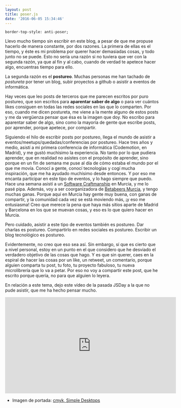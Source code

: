 ```yaml
---
layout: post
title: poser.js
date: '2016-06-05 15:34:46'
---
```


<pre><code class="language-css">border-top-style: anti-poser;
</code></pre>

Llevo mucho tiempo sin escribir en este blog, a pesar de que me propuse hacerlo de manera constante, por dos razones. La primera de ellas es el tiempo, y éste es mi problema por querer hacer demasiadas cosas, y todo junto no se puede. Esto no sería una razón si no tuviera que ver con la segunda razón, ya que al fin y al cabo, cuando de verdad te apetece hacer algo, encuentras tiempo para ello.

La segunda razón es el **postureo**. Muchas personas me han tachado de *postureta* por tener un blog, subir proyectos a github o asistir a eventos de informática.

Hay veces que leo posts de terceros que me parecen escritos por puro postureo, que son escritos para **aparentar saber de algo** o para ver cuántos likes consiguen en todas las redes sociales en las que lo comparten. Por eso, cuando me dicen postureta, me viene a la mente alguno de estos posts y me da vergüenza pensar que ésa es la imagen que doy. No escribo para aparentar saber de algo, sino como la mayoría de gente que escribe posts, por aprender, porque apetece, por compartir.

Siguiendo el hilo de escribir posts por postureo, llega el mundo de asistir a eventos/meetups/quedadas/conferencias por postureo. Hace tres años y medio, asistí a mi primera conferencia de informática (Codemotion, en Madrid), y me gustó muchísimo la experiencia. No tanto por lo que pudiera aprender, que en realidad no asistes con el propósito de aprender, sino porque en un fin de semana me puse al día de cómo estaba el mundo por el que me movía. Conocí a gente, conocí tecnologías y cogí mucha inspiración, que me ha ayudado muchísimo desde entonces. Y por eso me encanta participar en este tipo de eventos, y lo hago siempre que puedo. Hace una semana asistí a un [Software Craftmanship](http://www.meetup.com/es/Software-Craftsmanship-Murcia/events/231331170/) en Murcia, y me lo pasé pipa. Además, voy a ser coorganizadora de [Betabeers Murcia](https://twitter.com/betabeersMUR), y tengo muchas ganas. Porque aquí en Murcia hay gente muy buena, con ganas de compartir, y la comunidad cada vez se está moviendo más, ¡y eso me entusiasma! Creo que merece la pena que haya más sitios aparte de Madrid y Barcelona en los que se muevan cosas, y eso es lo que quiero hacer en Murcia.

Pero cuidado, asistir a este tipo de eventos también es postureo. Dar charlas es postureo. Compartirlo en redes sociales es postureo. Escribir un blog tecnológico es postureo.

Evidentemente, no creo que eso sea así. Sin embargo, sí que es cierto que a nivel personal, estoy en un punto en el que considero que he desviado el verdadero objetivo de las cosas que hago. Y es que sin querer, caes en la espiral de hacer las cosas por un like, un retweet, un comentario, porque alguien comparta tu post, tu foto, tu proyecto fabuloso, tu nueva microlibrería que lo va a petar. Por eso no voy a compartir este post, que he escrito porque quería, no para que alguien lo leyera.

En relación a este tema, dejo este vídeo de la pasada JSDay a la que no pude asistir, que me ha hecho pensar mucho.

<iframe width="560" height="315" src="https://www.youtube.com/embed/nN-ByGZxByc" frameborder="0" allowfullscreen></iframe>

* Imagen de portada: [cmyk, Simple Desktops](http://static.simpledesktops.com/uploads/desktops/2011/08/07/cmyk.png)